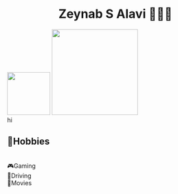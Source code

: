 <div align="center">
  <h1> Zeynab S Alavi 👩🏽‍💻 </h1>
</div>

<div>
  <img height="100em" src="https://github-readme-stats.vercel.app/api/top-langs/?username=dvlpr1992&layout=compact&theme=algolia&langs_count=12" />
  <img height="200em" src="https://github-readme-stats.vercel.app/api?username=dvlpr1992&show_icons=true&include_all_commits=true&theme=algolia" />
</div>

<div>
  <span>
    hi
  </span>
  <span >
    <h2>🤪Hobbies</h2>
  <br>
    🎮Gaming
    <br>
    🚙Driving
  <br>
    📼Movies
  <br>
  </span>
</div>


